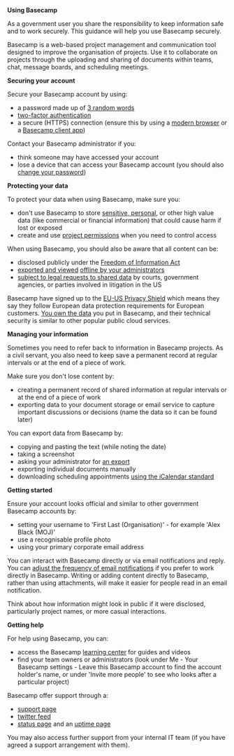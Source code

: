 **Using Basecamp**

As a government user you share the responsibility to keep information safe and to work securely. This guidance will help you use Basecamp securely.

Basecamp is a web-based project management and communication tool designed to improve the organisation of projects. Use it to collaborate on projects through the uploading and sharing of documents within teams, chat, message boards, and scheduling meetings.

**Securing your account**

Secure your Basecamp account by using:

- a password made up of [3 random words](https://www.ncsc.gov.uk/blog-post/three-random-words-or-thinkrandom-0)
- [two-factor authentication](https://basecamp.com/help/2/guides/you/phone-verification)
- a secure (HTTPS) connection (ensure this by using a [modern browser](https://whatbrowser.org/) or a [Basecamp client app](https://basecamp.com/via))

Contact your Basecamp administrator if you:

- think someone may have accessed your account
- lose a device that can access your Basecamp account (you should also [change your password](https://launchpad.37signals.com/identity/login_option))

**Protecting your data**

To protect your data when using Basecamp, make sure you:

- don&#39;t use Basecamp to store [sensitive, personal](https://ico.org.uk/for-organisations/guide-to-data-protection/key-definitions/), or other high value data (like commercial or financial information) that could cause harm if lost or exposed
- create and use [project permissions](https://basecamp.com/help/3/guides/people/permissions) when you need to control access

When using Basecamp, you should also be aware that all content can be:

- disclosed publicly under the [Freedom of Information Act](https://ico.org.uk/for-organisations/guide-to-freedom-of-information/what-is-the-foi-act/)
- [exported and viewed](https://basecamp.com/help/2/guides/account/exports) [offline by your administrators](https://basecamp.com/help/2/guides/account/exports)
- [subject to legal requests to shared data](https://basecamp.com/about/policies/privacy) by courts, government agencies, or parties involved in litigation in the US

Basecamp have signed up to the [EU-US Privacy Shield](https://basecamp.com/about/policies/privacy/privacy-shield-safe-harbor) which means they say they follow European data protection requirements for European customers. [You own the data](https://basecamp.com/about/policies/terms) you put in Basecamp, and their technical security is similar to other popular public cloud services.

**Managing your information**

Sometimes you need to refer back to information in Basecamp projects. As a civil servant, you also need to keep save a permanent record at regular intervals or at the end of a piece of work.

Make sure you don&#39;t lose content by:

- creating a permanent record of shared information at regular intervals or at the end of a piece of work
- exporting data to your document storage or email service to capture important discussions or decisions (name the data so it can be found later)

You can export data from Basecamp by:

- copying and pasting the text (while noting the date)
- taking a screenshot
- asking your administrator for [an export](https://basecamp.com/help/2/guides/account/exports)
- exporting individual documents manually
- downloading scheduling appointments [using the iCalendar standard](https://basecamp.com/help/2/guides/calendar/sync-basecamp-calendar)

**Getting started**

Ensure your account looks official and similar to other government Basecamp accounts by:

- setting your username to &#39;First Last (Organisation)&#39; - for example &#39;Alex Black (MOJ)&#39;
- use a recognisable profile photo
- using your primary corporate email address

You can interact with Basecamp directly or via email notifications and reply. You can [adjust the frequency of email notifications](https://basecamp.com/help/3/guides/notifications/overview) if you prefer to work directly in Basecamp. Writing or adding content directly to Basecamp, rather than using attachments, will make it easier for people read in an email notification.

Think about how information might look in public if it were disclosed, particularly project names, or more casual interactions.



**Getting help**

For help using Basecamp, you can:

- access the Basecamp [learning center](https://basecamp.com/learn) for guides and videos
- find your team owners or administrators (look under Me - Your Basecamp settings - Leave this Basecamp account to find the account holder&#39;s name, or under &#39;Invite more people&#39; to see who looks after a particular project)

Basecamp offer support through a:

- [support page](https://basecamp.com/support)
- [twitter feed](https://twitter.com/basecamp)
- [status page](https://status.basecamp.com/) and an [uptime page](https://basecamp.com/3/uptime)

You may also access further support from your internal IT team (if you have agreed a support arrangement with them).

